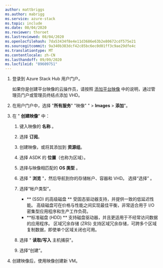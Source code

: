 ```yaml
---
author: mattbriggs
ms.author: mabrigg
ms.service: azure-stack
ms.topic: include
ms.date: 08/04/2020
ms.reviewer: thoroet
ms.lastreviewed: 08/04/2020
ms.openlocfilehash: 7da53434f8e4e11d3686e63b2e80672cdf575e21
ms.sourcegitcommit: 9a340b383dcf42c85bc6ec0d01ff3c9ae29dfe4c
ms.translationtype: MT
ms.contentlocale: zh-CN
ms.lasthandoff: 09/09/2020
ms.locfileid: "89609751"
---
```

1. 登录到 Azure Stack Hub 用户门户。

    如果你是创建平台映像的云操作员，请按照 [添加平台映像](/azure-stack/operator/azure-stack-add-vm-image.md#add-a-platform-image) 中的说明，通过管理员门户或管理员终结点添加 VHD。

2. 在用户门户中，选择 "**所有服务**" "映像" "  >  **Images**  >  **添加**"。

3. 在 " **创建映像**" 中：

    1. 键入映像的 **名称** 。
    2. 选择 **订阅**。
    3. 创建映像，或将其添加到 **资源组**。
    4. 选择 ASDK 的 **位置**（也称为区域）。
    5. 选择与映像相匹配的 **OS 类型** 。
    6. 选择 " **浏览** "，然后导航到你的存储帐户、容器和 VHD。 选择“选择”  。
    5. 选择“帐户类型”。
        - ** (SSD) 的高级磁盘 ** 受固态驱动器支持，并提供一致的低延迟性能。 高级磁盘可在价格与性能之间实现最佳平衡，非常适合用于 I/O 密集型应用程序和生产工作负荷。  
        - **标准磁盘 (HDD) ** 支持磁盘驱动器，并且更适用于不经常访问数据的应用程序。 区域冗余存储 (ZRS) 支持区域冗余存储，可跨多个区域复制数据，即使单个区域关闭也可用。

    8. 选择 " **读取/写入** 主机捕获"。
    9. 选择“创建”。

4. 创建映像后，使用映像创建新 VM。